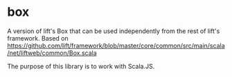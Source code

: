 # box
A version of lift's Box that can be used independently from the rest of lift's framework. Based on https://github.com/lift/framework/blob/master/core/common/src/main/scala/net/liftweb/common/Box.scala

The purpose of this library is to work with Scala.JS.
